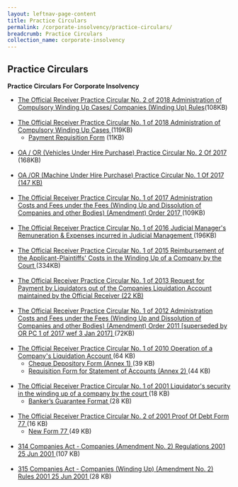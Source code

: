 ```yaml
---
layout: leftnav-page-content
title: Practice Circulars
permalink: /corporate-insolvency/practice-circulars/
breadcrumb: Practice Circulars
collection_name: corporate-insolvency
---
```


Practice Circulars
---

**Practice Circulars For Corporate Insolvency**

<ul>
  <li><a href="/files/ORPracticeCircular2of2018.pdf/" target="_blank">The Official Receiver Practice Circular No. 2 of 2018 Administration of Compulsory Winding Up Cases/ Companies (Winding Up) Rules</a>(108KB)</li><br>
  <li>
    <a href="/files/ORPracticeCircular1of2018.pdf/" target="_blank">The Official Receiver Practice Circular No. 1 of 2018 Administration of Compulsory Winding Up Cases </a> (119KB)
    <ul>
      <li>
        <a href="/files/PC1_2018_PaymentRequisitionForm.xlsx/" target="_blank">Payment Requisition Form</a> (11KB)
      </li>
    </ul>
  </li><br>
  <li>
    <a href="/files/PracticeCircularNo.2of2017.pdf/" target="_blank">OA / OR (Vehicles Under Hire Purchase) Practice Circular No. 2 Of 2017</a> (168KB)
  </li><br>
  <li>
    <a href="/files/PracticeCircular1of2017.pdf/" target="_blank">OA /OR (Machine Under Hire Purchase) Practice Circular No. 1 Of 2017 (147 KB)</a>
  </li><br>
  <li>
    <a href="/files/ORPracticeCircular1of2017.pdf/" target="_blank">The Official Receiver Practice Circular No. 1 of 2017 Administration Costs and Fees under the Fees (Winding Up and Dissolution of Companies and other Bodies) (Amendment) Order 2017 </a>(109KB)
  </li><br>
  <li>
    <a href="/files/PracticeCircular1of2016-PaymentofRemunerationandExpensesofJudicalManager.pdf/" target="_blank">The Official Receiver Practice Circular No. 1 of 2016 Judicial Manager's Remuneration & Expenses incurred in Judicial Management </a> (196KB)
  </li><br>
  <li>
    <a href="/files/ORPracticeCircular1of2015.pdf/" target="_blank">The Official Receiver Practice Circular No. 1 of 2015 Reimbursement of the Applicant-Plaintiffs' Costs in the Winding Up of a Company by the Court </a> (334KB)
  </li><br>
  <li>
    <a href="/files/PracticeCircular1of2013.pdf/" target="_blank">The Official Receiver Practice Circular No. 1 of 2013 Request for Payment by Liquidators out of the Companies Liquidation Account maintained by the Official Receiver (22 KB)
</a>
  </li><br>
  <li>
    <a href="/files/linkclick5d93.pdf/" target="_blank">The Official Receiver Practice Circular No. 1 of 2012 Administration Costs and Fees under the Fees (Winding Up and Dissolution of Companies and other Bodies) (Amendment) Order 2011 [superseded by OR PC 1 of 2017 wef 3 Jan 2017] </a>(72KB)
  </li><br>
  <li>
    <a href="/files/linkclicke43e.pdf/" target="_blank">The Official Receiver Practice Circular No. 1 of 2010 Operation of a Company's Liquidation Account </a>(64 KB)
    <ul>
      <li>
        <a href="/files/PracticeCircular1of2010-Annex 1(1).xls/" target="_blank">Cheque Depository Form (Annex 1) </a>(39 KB)
      </li>
      <li>
        <a href="/files/PracticeCircular1of2010-Annex2.xls/" target="_blank">Requisition Form for Statement of Accounts (Annex 2) </a>(44 KB)
      </li>
    </ul>
  </li><br>
  <li>
    <a href="/files/linkclick964e.pdf/" target="_blank">The Official Receiver Practice Circular No. 1 of 2001 Liquidator's security in the winding up of a company by the court </a>(18 KB)
    <ul>
      <li>
        <a href="/files/BGFormatforPL.doc/" target="_blank">Banker’s Guarantee Format </a>(28 KB)
      </li>
    </ul>
  </li><br>
  <li>
    <a href="/files/linkclickf454.pdf/" target="_blank">The Official Receiver Practice Circular No. 2 of 2001 Proof Of Debt Form 77 </a>(16 KB)
    <ul>
      <li>
        <a href="/files/linkclickb977.doc/" target="_blank">New Form 77 </a>(49 KB)
      </li>
    </ul>
  </li><br>
  <li><a href="/files/linkclicke862.pdf/" target="_blank">314 Companies Act - Companies (Amendment No. 2) Regulations 2001 25 Jun 2001 </a>(107 KB)</li><br>
  <li><a href="/files/linkclickb9b8.pdf/" target="_blank">315 Companies Act - Companies (Winding Up) (Amendment No. 2) Rules 2001 25 Jun 2001 </a>(28 KB)</li>
</ul>
